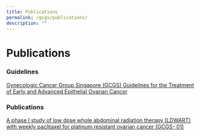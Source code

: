 ```yaml
---
title: Publications
permalink: /gcgs/publications/
description: ""
---
```

**Publications**
================

### Guidelines

[Gynecologic Cancer Group Singapore (GCGS) Guidelines for the Treatment of Early and Advanced Epithelial Ovarian Cancer](/files/GCGS/Publications/gcgs-guidelines_2021.pdf)

### Publications

[A phase I study of low dose whole abdominal radiation therapy (LDWART) with weekly paclitaxel for platinum resistant ovarian cancer (GCGS- 01)](https://www.redjournal.org/article/S0360-3016(20)34384-4/fulltext)